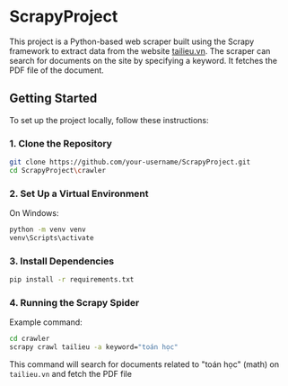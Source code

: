 
# ScrapyProject

This project is a Python-based web scraper built using the Scrapy framework to extract data from the website [tailieu.vn](https://tailieu.vn). The scraper can search for documents on the site by specifying a keyword. It fetches the PDF file of the document.


## Getting Started

To set up the project locally, follow these instructions:

### 1. Clone the Repository

```bash
git clone https://github.com/your-username/ScrapyProject.git
cd ScrapyProject\crawler
```

### 2. Set Up a Virtual Environment

On Windows:

```bash
python -m venv venv
venv\Scripts\activate
```

### 3. Install Dependencies

```bash
pip install -r requirements.txt
```

### 4. Running the Scrapy Spider

Example command:

```bash
cd crawler
scrapy crawl tailieu -a keyword="toán học"
```

This command will search for documents related to "toán học" (math) on `tailieu.vn` and fetch the PDF file
